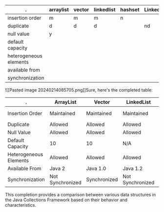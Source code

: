 
| . | arraylist | vector | linkedlist | hashset | LinkedHashset | treeset | priorityqueue |
| ---- | ---- | ---- | ---- | ---- | ---- | ---- | ---- |
| insertion order | m | m | m | n |  |  | n |
| duplicate | d | d | d |  | nd | nd | d |
| null value | y |  |  |  |  |  |  |
| default capacity |  |  |  |  |  |  |  |
| heterogeneous elements |  |  |  |  |  |  |  |
| available from |  |  |  |  |  |  |  |
| synchronization |  |  |  |  |  |  |  |
![[Pasted image 20240214085705.png]]Sure, here's the completed table:

| .                      | ArrayList | Vector | LinkedList | HashSet | LinkedHashSet | TreeSet | PriorityQueue |
| ---------------------- | --------- | ------ | ---------- | ------- | ------------- | ------- | ------------- |
| Insertion Order        | Maintained| Maintained | Maintained | Not Maintained | Not Maintained | Not Maintained | Not Maintained |
| Duplicate              | Allowed | Allowed | Allowed | Not Allowed | Not Allowed | Not Allowed | Allowed |
| Null Value             | Allowed | Allowed | Allowed | Allowed | Allowed | Not Allowed | Not Allowed |
| Default Capacity       | 10 | 10 | N/A | 16 | 16 | N/A | 11 |
| Heterogeneous Elements | Allowed | Allowed | Allowed | Not Allowed | Not Allowed | Not Allowed | Allowed |
| Available From         | Java 2 | Java 1.0 | Java 1.2 | Java 1.2 | Java 1.4 | Java 2 | Java 5 |
| Synchronization        | Not Synchronized | Synchronized | Not Synchronized | Not Synchronized | Not Synchronized | Not Synchronized | Not Synchronized |

This completion provides a comparison between various data structures in the Java Collections Framework based on their behavior and characteristics.